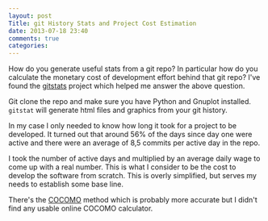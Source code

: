```yaml
---
layout: post
Title: git History Stats and Project Cost Estimation
date: 2013-07-18 23:40
comments: true
categories: 
---
```


How do you generate useful stats from a git repo? In particular how do you
calculate the monetary cost of development effort behind that git repo? 
I've found the [gitstats](https://github.com/hoxu/gitstats) project which
helped me answer the above question. 

Git clone the repo and make sure you
have Python and Gnuplot installed. `gitstat` will generate html files and
graphics from your git history. 

In my case I only needed to know how long it took for a project to be developed.
It turned out that around 56% of the days since day one were active and there were
an average of 8,5 commits per active day in the repo.

I took the number of active days and multiplied by an average daily
wage to come up with a real number. This is what I consider to be the cost to
develop the software from scratch. This is overly simplified, but serves my 
needs to establish some base line.

There's the [COCOMO](https://en.wikipedia.org/wiki/COCOMO) method which is probably
more accurate but I didn't find any usable online COCOMO calculator.
